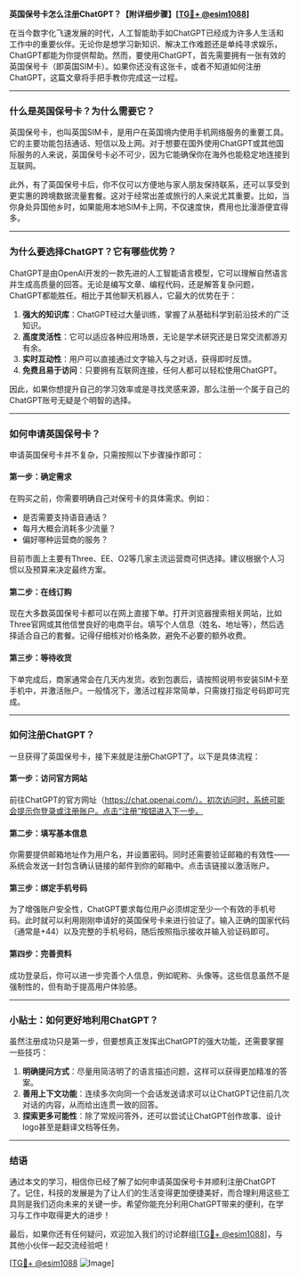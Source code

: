 **英国保号卡怎么注册ChatGPT？【附详细步骤】[[TG💪+ @esim1088](https://t.me/s/esim1088)]**

在当今数字化飞速发展的时代，人工智能助手如ChatGPT已经成为许多人生活和工作中的重要伙伴。无论你是想学习新知识、解决工作难题还是单纯寻求娱乐，ChatGPT都能为你提供帮助。然而，要使用ChatGPT，首先需要拥有一张有效的英国保号卡（即英国SIM卡）。如果你还没有这张卡，或者不知道如何注册ChatGPT，这篇文章将手把手教你完成这一过程。

---

### **什么是英国保号卡？为什么需要它？**

英国保号卡，也叫英国SIM卡，是用户在英国境内使用手机网络服务的重要工具。它的主要功能包括通话、短信以及上网。对于想要在国外使用ChatGPT或其他国际服务的人来说，英国保号卡必不可少，因为它能确保你在海外也能稳定地连接到互联网。

此外，有了英国保号卡后，你不仅可以方便地与家人朋友保持联系，还可以享受到更实惠的跨境数据流量套餐。这对于经常出差或旅行的人来说尤其重要。比如，当你身处异国他乡时，如果能用本地SIM卡上网，不仅速度快，费用也比漫游便宜得多。

---

### **为什么要选择ChatGPT？它有哪些优势？**

ChatGPT是由OpenAI开发的一款先进的人工智能语言模型，它可以理解自然语言并生成高质量的回答。无论是编写文章、编程代码，还是解答复杂问题，ChatGPT都能胜任。相比于其他聊天机器人，它最大的优势在于：

1. **强大的知识库**：ChatGPT经过大量训练，掌握了从基础科学到前沿技术的广泛知识。
2. **高度灵活性**：它可以适应各种应用场景，无论是学术研究还是日常交流都游刃有余。
3. **实时互动性**：用户可以直接通过文字输入与之对话，获得即时反馈。
4. **免费且易于访问**：只要拥有互联网连接，任何人都可以轻松使用ChatGPT。

因此，如果你想提升自己的学习效率或是寻找灵感来源，那么注册一个属于自己的ChatGPT账号无疑是个明智的选择。

---

### **如何申请英国保号卡？**

申请英国保号卡并不复杂，只需按照以下步骤操作即可：

#### **第一步：确定需求**
在购买之前，你需要明确自己对保号卡的具体需求。例如：
- 是否需要支持语音通话？
- 每月大概会消耗多少流量？
- 偏好哪种运营商的服务？

目前市面上主要有Three、EE、O2等几家主流运营商可供选择。建议根据个人习惯以及预算来决定最终方案。

#### **第二步：在线订购**
现在大多数英国保号卡都可以在网上直接下单。打开浏览器搜索相关网站，比如Three官网或其他信誉良好的电商平台。填写个人信息（姓名、地址等），然后选择适合自己的套餐。记得仔细核对价格条款，避免不必要的额外收费。

#### **第三步：等待收货**
下单完成后，商家通常会在几天内发货。收到包裹后，请按照说明书安装SIM卡至手机中，并激活账户。一般情况下，激活过程非常简单，只需拨打指定号码即可完成。

---

### **如何注册ChatGPT？**

一旦获得了英国保号卡，接下来就是注册ChatGPT了。以下是具体流程：

#### **第一步：访问官方网站**
前往ChatGPT的官方网址（https://chat.openai.com/）。初次访问时，系统可能会提示你登录或注册账户。点击“注册”按钮进入下一步。

#### **第二步：填写基本信息**
你需要提供邮箱地址作为用户名，并设置密码。同时还需要验证邮箱的有效性——系统会发送一封包含确认链接的邮件到你的邮箱中。点击该链接以激活账户。

#### **第三步：绑定手机号码**
为了增强账户安全性，ChatGPT要求每位用户必须绑定至少一个有效的手机号码。此时就可以利用刚刚申请好的英国保号卡来进行验证了。输入正确的国家代码（通常是+44）以及完整的手机号码，随后按照指示接收并输入验证码即可。

#### **第四步：完善资料**
成功登录后，你可以进一步完善个人信息，例如昵称、头像等。这些信息虽然不是强制性的，但有助于提高用户体验感。

---

### **小贴士：如何更好地利用ChatGPT？**

虽然注册成功只是第一步，但要想真正发挥出ChatGPT的强大功能，还需要掌握一些技巧：

1. **明确提问方式**：尽量用简洁明了的语言描述问题，这样可以获得更加精准的答案。
2. **善用上下文功能**：连续多次向同一个会话发送请求可以让ChatGPT记住前几次对话的内容，从而给出连贯一致的回答。
3. **探索更多可能性**：除了常规问答外，还可以尝试让ChatGPT创作故事、设计logo甚至是翻译文档等任务。

---

### **结语**

通过本文的学习，相信你已经了解了如何申请英国保号卡并顺利注册ChatGPT了。记住，科技的发展是为了让人们的生活变得更加便捷美好，而合理利用这些工具则是我们迈向未来的关键一步。希望你能充分利用ChatGPT带来的便利，在学习与工作中取得更大的进步！

最后，如果你还有任何疑问，欢迎加入我们的讨论群组[[TG💪+ @esim1088](https://t.me/s/esim1088)]，与其他小伙伴一起交流经验吧！

[[TG💪+ @esim1088](https://t.me/s/esim1088) ![Image](https://i.postimg.cc/4NQfJmqS/Snipaste-2025-05-13-00-14-12.png)]
